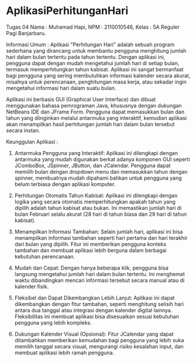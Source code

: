 # AplikasiPerhitunganHari

Tugas 04
Nama : Muhamad Hapi,
NPM : 2110010546,
Kelas : 5A Reguler Pagi Banjarbaru.

Informasi Umum :
Aplikasi "Perhitungan Hari" adalah sebuah program sederhana yang dirancang untuk membantu pengguna menghitung jumlah hari dalam bulan tertentu pada tahun tertentu. Dengan aplikasi ini, pengguna dapat dengan mudah mengetahui jumlah hari di setiap bulan, termasuk memperhitungkan tahun kabisat. Aplikasi ini sangat bermanfaat bagi pengguna yang sering membutuhkan informasi kalender secara akurat, misalnya untuk perencanaan, penghitungan masa kerja, atau sekadar ingin mengetahui informasi hari dalam suatu bulan.

Aplikasi ini berbasis GUI (Graphical User Interface) dan dibuat menggunakan bahasa pemrograman Java, khususnya dengan dukungan NetBeans IDE dan JFrame Form. Pengguna dapat memasukkan bulan dan tahun yang diinginkan melalui antarmuka yang interaktif, kemudian aplikasi akan menampilkan hasil perhitungan jumlah hari dalam bulan tersebut secara instan.

Keunggulan Aplikasi :

1.  Antarmuka Pengguna yang Interaktif: Aplikasi ini dilengkapi dengan antarmuka yang mudah digunakan berkat adanya komponen GUI seperti JComboBox, JSpinner, JButton, dan JCalendar. Pengguna dapat memilih bulan dengan dropdown menu dan memasukkan tahun dengan spinner, membuatnya mudah dipahami bahkan untuk pengguna yang belum terbiasa dengan aplikasi komputer.

2.  Perhitungan Otomatis Tahun Kabisat: Aplikasi ini dilengkapi dengan logika yang secara otomatis memperhitungkan apakah tahun yang dipilih adalah tahun kabisat atau bukan. Ini memastikan jumlah hari di bulan Februari selalu akurat (28 hari di tahun biasa dan 29 hari di tahun kabisat).

3.  Menampilkan Informasi Tambahan: Selain jumlah hari, aplikasi ini bisa menampilkan informasi tambahan seperti hari pertama dan hari terakhir dari bulan yang dipilih. Fitur ini memberikan pengguna konteks tambahan dan membuat aplikasi lebih berguna dalam berbagai kebutuhan perencanaan.

4.  Mudah dan Cepat: Dengan hanya beberapa klik, pengguna bisa langsung mengetahui jumlah hari dalam bulan tertentu. Ini menghemat waktu dibandingkan mencari informasi tersebut secara manual atau di kalender fisik.

5.  Fleksibel dan Dapat Dikembangkan Lebih Lanjut: Aplikasi ini dapat dikembangkan dengan fitur tambahan, seperti menghitung selisih hari antara dua tanggal atau integrasi dengan kalender digital lainnya. Fleksibilitas ini membuat aplikasi bisa disesuaikan sesuai kebutuhan pengguna yang lebih kompleks.

6.  Dukungan Kalender Visual (Opsional): Fitur JCalendar yang dapat ditambahkan memberikan kemudahan bagi pengguna yang lebih suka memilih tanggal secara visual, mengurangi risiko kesalahan input, dan membuat aplikasi lebih ramah pengguna.
